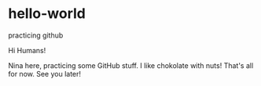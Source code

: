 # hello-world
practicing github

Hi Humans!

Nina here, practicing some GitHub stuff. I like chokolate with nuts!
That's all for now. See you later!

